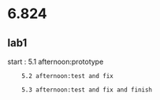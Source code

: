 # 6.824
## lab1
start : 
        5.1 afternoon:prototype

        5.2 afternoon:test and fix
        
        5.3 afternoon:test and fix and finish
